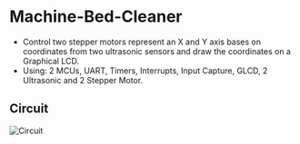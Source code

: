 # Machine-Bed-Cleaner
- Control two stepper motors represent an X and Y axis bases on coordinates from two ultrasonic sensors
and draw the coordinates on a Graphical LCD.
- Using: 2 MCUs, UART, Timers, Interrupts, Input Capture, GLCD, 2 Ultrasonic and 2 Stepper Motor.


## Circuit 

![Circuit](https://user-images.githubusercontent.com/115344537/210007741-85e43855-2f6f-40fd-bd9f-7da156b3e700.png)
